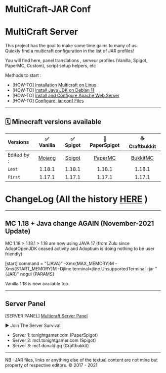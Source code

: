 MultiCraft-JAR Conf
=====
MultiCraft Server
=====
This project has the goal to make some time gains to many of us.     
Quickly find a multicraft configuration in the list of JAR profiles!     

You will find here, panel translations , serveur profiles (Vanilla, Spigot, PaperMC, Custom), script setup helpers, etc

Methods to start :

- [HOW-TO] [Installation Multicraft on Linux](https://www.multicraft.org/site/docs/install#1.1)     
- [HOW-TO] [Install Java JDK on Debian 11](https://tecadmin.net/how-to-install-java-on-debian-11/)    
- [HOW-TO] [Install and Configure Apache Web Server](https://vitux.com/debian-apache/) 
- [HOW-TO] [Configure .jar.conf Files](https://www.multicraft.org/site/docs/conf)  

-----
🗓 Minecraft versions available
-----

| Versions | ✅ Vanilla | ✅ Spigot | 🔨 PaperSpigot | ☕️ Craftbukkit |
| :--------|:----------:|:---------:|:---------------:|:---------------:|
| Edited by : |[Mojang](https://mojang.com)|[Spigot](https://getbukkit.org)|[PaperMC](https://papermc.io)|[BukkitMC](https://getbukkit.org)| 
| `Last`| 1.18.1 | 1.18.1 | 1.18.1 | 1.18.1 |
| `First`| 1.17.1 | 1.17.1 | 1.17.1 | 1.17.1 |

# ChangeLog (All the history [HERE](https://github.com/) )

-----
 MC 1.18 + Java change AGAIN (November-2021 Update)
-----

MC 1.18 > 1.18.1 > 1.18 are now using JAVA 17 (from Zulu since AdoptOpenJDK ceased activity and Adoptium is doing nothing to be user friendly)

[start]
command = "{JAVA}" -Xmx{MAX_MEMORY}M -Xms{START_MEMORY}M -Djline.terminal=jline.UnsupportedTerminal -jar "{JAR}" nogui {PARAMS}

Vanilla 1.18 is now available too.

-----
Server Panel
-----
[SERVER PANEL] [Multicraft Server Panel](https://www.torunit.net) 

► Join The Server Survival
- Server 1: tonightgamer.com  (PaperSpigot)
- Server 2: mc1.tonightgamer.com  (Spigot)
- Server 3: mc1.donald.gq  (Craftbukkit)

-----
NB : JAR files, links or anything else of the textual content are not mine but property of respective editors.
© 2017 - 2021
